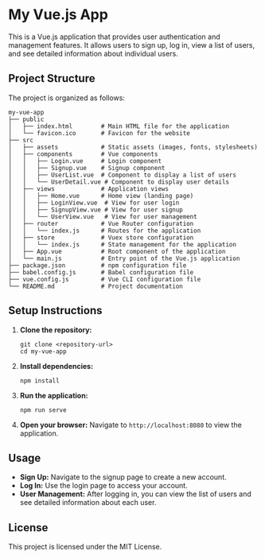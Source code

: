 # My Vue.js App

This is a Vue.js application that provides user authentication and management features. It allows users to sign up, log in, view a list of users, and see detailed information about individual users.

## Project Structure

The project is organized as follows:

```
my-vue-app
├── public
│   ├── index.html        # Main HTML file for the application
│   └── favicon.ico       # Favicon for the website
├── src
│   ├── assets            # Static assets (images, fonts, stylesheets)
│   ├── components        # Vue components
│   │   ├── Login.vue     # Login component
│   │   ├── Signup.vue    # Signup component
│   │   ├── UserList.vue  # Component to display a list of users
│   │   └── UserDetail.vue # Component to display user details
│   ├── views             # Application views
│   │   ├── Home.vue      # Home view (landing page)
│   │   ├── LoginView.vue  # View for user login
│   │   ├── SignupView.vue # View for user signup
│   │   └── UserView.vue   # View for user management
│   ├── router            # Vue Router configuration
│   │   └── index.js      # Routes for the application
│   ├── store             # Vuex store configuration
│   │   └── index.js      # State management for the application
│   ├── App.vue           # Root component of the application
│   └── main.js           # Entry point of the Vue.js application
├── package.json          # npm configuration file
├── babel.config.js       # Babel configuration file
├── vue.config.js         # Vue CLI configuration file
└── README.md             # Project documentation
```

## Setup Instructions

1. **Clone the repository:**
   ```
   git clone <repository-url>
   cd my-vue-app
   ```

2. **Install dependencies:**
   ```
   npm install
   ```

3. **Run the application:**
   ```
   npm run serve
   ```

4. **Open your browser:**
   Navigate to `http://localhost:8080` to view the application.

## Usage

- **Sign Up:** Navigate to the signup page to create a new account.
- **Log In:** Use the login page to access your account.
- **User Management:** After logging in, you can view the list of users and see detailed information about each user.

## License

This project is licensed under the MIT License.